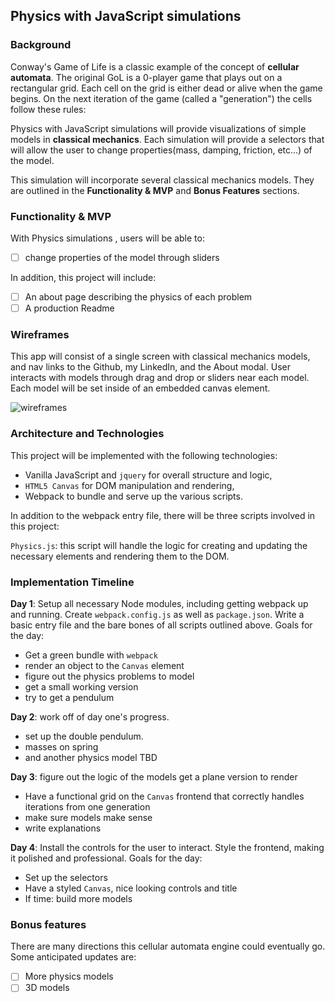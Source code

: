 ## Physics with JavaScript simulations

### Background


Conway's Game of Life is a classic example of the concept of **cellular automata**.  The original GoL is a 0-player game that plays out on a rectangular grid.  Each cell on the grid is either dead or alive when the game begins.  On the next iteration of the game (called a "generation") the cells follow these rules:


Physics with JavaScript simulations will provide visualizations of simple models in **classical mechanics**. Each simulation will provide a selectors that will allow the user to change properties(mass, damping, friction, etc...) of the model.


This simulation will incorporate several classical mechanics models. They are outlined in the **Functionality & MVP** and **Bonus Features** sections.  

### Functionality & MVP  

With Physics simulations , users will be able to:

- [ ] change properties of the model through sliders


In addition, this project will include:

- [ ] An about page describing the physics of each problem
- [ ] A production Readme

### Wireframes

This app will consist of a single screen with classical mechanics models, and nav links to the Github, my LinkedIn,
and the About modal. User interacts with models through drag and drop or sliders near each model. Each model will be set inside of an embedded canvas element.

![wireframes](images/masses_on_spring.jpeg)

### Architecture and Technologies



This project will be implemented with the following technologies:

- Vanilla JavaScript and `jquery` for overall structure and logic,
- `HTML5 Canvas` for DOM manipulation and rendering,
- Webpack to bundle and serve up the various scripts.

In addition to the webpack entry file, there will be three scripts involved in this project:

`Physics.js`: this script will handle the logic for creating and updating the necessary elements and rendering them to the DOM.



### Implementation Timeline

**Day 1**: Setup all necessary Node modules, including getting webpack up and running.  Create `webpack.config.js` as well as `package.json`.  Write a basic entry file and the bare bones of all scripts outlined above. Goals for the day:

- Get a green bundle with `webpack`
- render an object to the `Canvas` element
- figure out the physics problems to model
- get a small working version
- try to get a pendulum

**Day 2**: work off of day one's progress.

- set up the double pendulum.
- masses on spring
- and another physics model TBD

**Day 3**: figure out the logic of the models get a plane version to render


- Have a functional grid on the `Canvas` frontend that correctly handles iterations from one generation
- make sure models make sense
- write explanations


**Day 4**: Install the controls for the user to interact. Style the frontend, making it polished and professional.  Goals for the day:

- Set up the selectors
- Have a styled `Canvas`, nice looking controls and title
- If time: build more models


### Bonus features

There are many directions this cellular automata engine could eventually go.  Some anticipated updates are:

- [ ] More physics models
- [ ] 3D models
